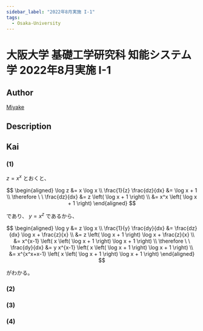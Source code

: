 ```yaml
---
sidebar_label: "2022年8月実施 I-1"
tags:
  - Osaka-University
---
```

# 大阪大学 基礎工学研究科 知能システム学 2022年8月実施 I-1

## **Author**
[Miyake](https://miyake.github.io/exams/index.html)

## **Description**

## **Kai**
### (1)
$z=x^x$ とおくと、

$$
\begin{aligned}
\log z &= x \log x
\\
\frac{1}{z} \frac{dz}{dx} &= \log x + 1
\\
\therefore \ \ 
\frac{dz}{dx}
&= z \left( \log x + 1 \right)
\\
&= x^x \left( \log x + 1 \right)
\end{aligned}
$$

であり、 $y=x^z$ であるから、

$$
\begin{aligned}
\log y &= z \log x
\\
\frac{1}{y} \frac{dy}{dx}
&= \frac{dz}{dx} \log x + \frac{z}{x}
\\
&= z \left( \log x + 1 \right) \log x + \frac{z}{x}
\\
&= x^{x-1} \left( x \left( \log x + 1 \right) \log x + 1 \right)
\\
\therefore \ \ 
\frac{dy}{dx}
&= y x^{x-1} \left( x \left( \log x + 1 \right) \log x + 1 \right)
\\
&= x^{x^x+x-1} \left( x \left( \log x + 1 \right) \log x + 1 \right)
\end{aligned}
$$

がわかる。

### (2)

### (3)

### (4)
